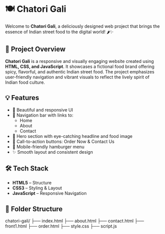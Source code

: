 # 🍽 Chatori Gali

Welcome to **Chatori Gali**, a deliciously designed web project that brings the essence of Indian street food to the digital world! 🌶️✨

## 📌 Project Overview

**Chatori Gali** is a responsive and visually engaging website created using **HTML, CSS, and JavaScript**. It showcases a fictional food brand offering spicy, flavorful, and authentic Indian street food. The project emphasizes user-friendly navigation and vibrant visuals to reflect the lively spirit of Indian food culture.

## 💡 Features

- 🎨 Beautiful and responsive UI
- 🧭 Navigation bar with links to:
  - Home
  - About
  - Contact
- 🍔 Hero section with eye-catching headline and food image
- 🚀 Call-to-action buttons: Order Now & Contact Us
- 📱 Mobile-friendly hamburger menu
- ✨ Smooth layout and consistent design

## 🛠️ Tech Stack

- **HTML5** – Structure
- **CSS3** – Styling & Layout
- **JavaScript** – Responsive Navigation

## 

## 📂 Folder Structure
chatori-gali/
├── index.html
├── about.html
├── contact.html
├── front1.html
├── order.html
├── style.css
├── script.js


